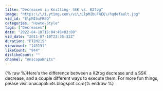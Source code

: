 ```yaml
---
title: "Decreases in Knitting- SSK vs. K2tog"
image: "https:\/\/i.ytimg.com\/vi\/ElpMIbuFREQ\/hqdefault.jpg"
vid_id: "ElpMIbuFREQ"
categories: "Howto-Style"
tags: ["Decreases"]
date: "2022-04-18T15:04:46+03:00"
vid_date: "2011-07-10T23:35:32Z"
duration: "PT2M21S"
viewcount: "145191"
likeCount: "944"
dislikeCount: ""
channel: "AnacapaKnits"
---
```

{% raw %}Here's the difference between a K2tog decrease and a SSK decrease, and a couple different ways to execute them. For more fun things, please visit anacapaknits.blogspot.com{% endraw %}
